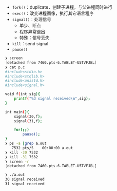 - `fork()`：duplicate，创建子进程，与父进程同时进行
- `exec()`：改变进程图像，执行其它语言程序
- `signal()`：处理信号
	- 单步、断点
	- 程序异常退出
	- 特殊：信号丢失
- `kill`：send signal
- `pause()`

```bash
❯ screen
[detached from 7460.pts-6.TABLET-U5TVFJBL]
❯ cat p.c
#include<stdio.h>
#include<stdlib.h>
#include<unistd.h>
#include<signal.h>

void f(int sig){
    printf("%d signal received\n",sig);
}

int main(){
    signal(30,f);
    signal(31,f);

    for(;;)
        pause();
}
❯ ps -a |grep a.out
   7532 pts/5    00:00:00 a.out
❯ kill -30 7532
❯ kill -31 7532
❯ screen -r
[detached from 7460.pts-6.TABLET-U5TVFJBL]

```

```bash
❯ ./a.out
30 signal received
31 signal received

```
